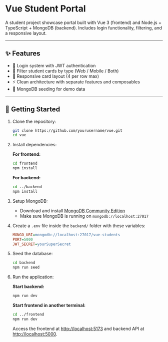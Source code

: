 # Vue Student Portal

A student project showcase portal built with Vue 3 (frontend) and Node.js + TypeScript + MongoDB (backend). Includes login functionality, filtering, and a responsive layout.

---

## ✨ Features

- 🔐 Login system with JWT authentication  
- 🎯 Filter student cards by type (Web / Mobile / Both)  
- 📱 Responsive card layout (4 per row max)  
- ⚡ Clean architecture with separate features and composables  
- 🧪 MongoDB seeding for demo data  

---

## 🚀 Getting Started

1. Clone the repository:

   ```bash
   git clone https://github.com/yourusername/vue.git
   cd vue
   ```

2. Install dependencies:

   **For frontend:**

   ```bash
   cd frontend
   npm install
   ```

   **For backend:**

   ```bash
   cd ../backend
   npm install
   ```

3. Setup MongoDB:

   - Download and install [MongoDB Community Edition](https://www.mongodb.com/try/download/community)
   - Make sure MongoDB is running on `mongodb://localhost:27017`

4. Create a `.env` file inside the `backend/` folder with these variables:

   ```ini
   MONGO_URI=mongodb://localhost:27017/vue-students
   PORT=5000
   JWT_SECRET=yourSuperSecret
   ```

5. Seed the database:

   ```bash
   cd backend
   npm run seed
   ```

6. Run the application:

   **Start backend:**

   ```bash
   npm run dev
   ```

   **Start frontend in another terminal:**

   ```bash
   cd ../frontend
   npm run dev
   ```

   Access the frontend at [http://localhost:5173](http://localhost:5173) and backend API at [http://localhost:5000](http://localhost:5000).

